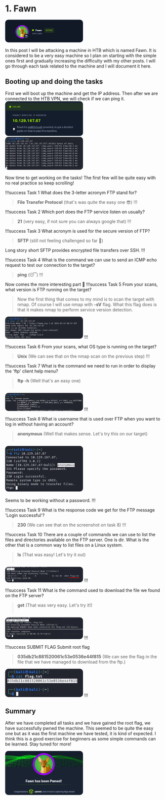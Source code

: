 # 1. Fawn

<img src="/static/htb/fawn/fawn.png" style="border-radius: 10px; width: 50%;"/>

In this post I will be attacking a machine in HTB which is named Fawn. It is considered to be a very easy machine so I plan on starting with the simple ones first and gradually increasing the difficulty with my other posts. I will go through each task related to the machine and I will document it here.

## Booting up and doing the tasks

First we will boot up the machine and get the IP address. Then after we are connected to the HTB VPN, we will check if we can ping it.
<img src="/static/htb/fawn/fawn2.png" style="border-radius: 10px; width: 50%;"/> <img src="/static/htb/fawn/fawn3.png" style="border-radius: 10px; width: 50%;"/>

Now time to get working on the tasks! The first few will be quite easy with no real practice so keep scrolling!

!!!success Task 1
What does the 3-letter acronym FTP stand for? 
> **File Transfer Protocol** (that's was quite the easy one 😎)
!!!

!!!success Task 2
Which port does the FTP service listen on usually? 
> **21** (very easy, if not sure you can always google that)
!!!

!!!success Task 3
What acronym is used for the secure version of FTP? 
> **SFTP** (still not feeling challenged so far 🥱)

Long story short SFTP provides encrypted file transfers over SSH.
!!!

!!!success Task 4
What is the command we can use to send an ICMP echo request to test our connection to the target? 
> **ping** (😴)
!!!

Now comes the more interesting part 🥳
!!!success Task 5
From your scans, what version is FTP running on the target? 
> Now the first thing that comes to my mind is to scan the target with nmap. Of course I will use nmap with **-sV** flag. What this flag does is that it makes nmap to perform service version detection.

<img src="/static/htb/fawn/fawn4.png" style="border-radius: 10px; width: 50%;"/>
!!!

!!!success Task 6
From your scans, what OS type is running on the target? 
> **Unix** (We can see that on the nmap scan on the previous step)
!!!

!!!success Task 7
What is the command we need to run in order to display the 'ftp' client help menu?  
> **ftp -h** (Well that's an easy one)
<br><br>
<img src="/static/htb/fawn/fawn5.png" style="border-radius: 10px; width: 50%;"/>
!!!

!!!success Task 8
What is username that is used over FTP when you want to log in without having an account? 
> **anonymous** (Well that makes sense. Let's try this on our target)
<br><br>
<img src="/static/htb/fawn/fawn6.png" style="border-radius: 10px; width: 50%;"/>
<br><br>
Seems to be working without a password.
!!!

!!!success Task 9
What is the response code we get for the FTP message 'Login successful'? 
> **230** (We can see that on the screenshot on task 8)
!!!

!!!success Task 10
There are a couple of commands we can use to list the files and directories available on the FTP server. One is dir. What is the other that is a common way to list files on a Linux system. 
> **ls** (That was easy! Let's try it out)
<br><br>
<img src="/static/htb/fawn/fawn7.png" style="border-radius: 10px; width: 50%;"/>
!!!

!!!success Task 11
What is the command used to download the file we found on the FTP server?
> **get** (That was very easy. Let's try it!)
<br><br>
<img src="/static/htb/fawn/fawn8.png" style="border-radius: 10px; width: 50%;"/>
!!!

!!!success SUBMIT FLAG
Submit root flag 
> **035db21c881520061c53e0536e44f815** (We can see the flag in the file that we have managed to download from the ftp.)
<img src="/static/htb/fawn/fawn9.png" style="border-radius: 10px; width: 50%;"/>
!!!

## Summary
After we have completed all tasks and we have gained the root flag, we have successfully pwned the machine. This seemed to be quite the easy one but as it was the first machine we have tested, it is kind of expected. I think this is a good exercise for beginners as some simple commands can be learned. Stay tuned for more!

<img src="/static/htb/fawn/fawn_pwned.png" style="border-radius: 10px; width: 50%;"/>